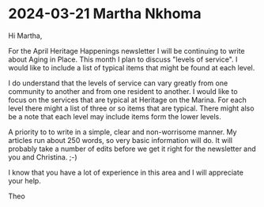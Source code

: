 # 2024-03-21 Martha Nkhoma

Hi Martha,

For the April Heritage Happenings newsletter I will be continuing to write about Aging in Place. This month I plan to discuss "levels of service". I would like to include a list of typical items that might be found at each level.

I do understand that the levels of service can vary greatly from one community to another and from one resident to another. I would like to focus on the services that are typical at Heritage on the Marina. For each level there might a list of three or so items that are typical. There might also be a note that each level may include items form the lower levels.

A priority to to write in a simple, clear and non-worrisome manner. My articles run about 250 words, so very basic information will do. It will probably take a number of edits before we get it right for the newsletter and you and Christina.
;-)

I know that you have a lot of experience in this area and I will appreciate your help.

Theo


